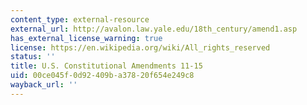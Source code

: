 ```yaml
---
content_type: external-resource
external_url: http://avalon.law.yale.edu/18th_century/amend1.asp
has_external_license_warning: true
license: https://en.wikipedia.org/wiki/All_rights_reserved
status: ''
title: U.S. Constitutional Amendments 11-15
uid: 00ce045f-0d92-409b-a378-20f654e249c8
wayback_url: ''
---
```

